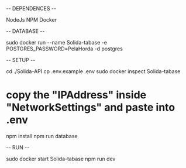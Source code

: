 -- DEPENDENCES --

NodeJs
NPM
Docker

-- DATABASE --

sudo docker run --name Solida-tabase -e POSTGRES_PASSWORD=PelaHorda -d postgres

-- SETUP --

cd ./Solida-API
cp .env.example .env
sudo docker inspect Solida-tabase
# copy the "IPAddress" inside "NetworkSettings" and paste into .env
npm install 
npm run database

-- RUN --

sudo docker start Solida-tabase
npm run dev






